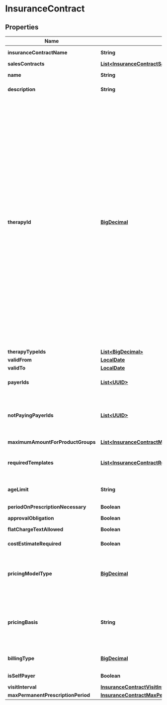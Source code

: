 # InsuranceContract

## Properties
Name | Type | Description | Notes
------------ | ------------- | ------------- | -------------
**insuranceContractName** | **String** | Vertragsnummer der Krankenkasse |  [optional]
**salesContracts** | [**List&lt;InsuranceContractSalesContracts&gt;**](InsuranceContractSalesContracts.md) |  |  [optional]
**name** | **String** | Sprechender Name des Vertrags | 
**description** | **String** | Beschreibung des Vertrags |  [optional]
**therapyId** | [**BigDecimal**](BigDecimal.md) | Therapie, für die der Vertrag gilt (0&#x3D; Unbekannt, 1 &#x3D; Parenterale Ernährung, 2 &#x3D; Enterale Ernährung, 3 &#x3D; Stoma, 4 &#x3D; Tracheostoma, 5 &#x3D; Inkontinenz ableitend, 6 &#x3D; Wundversorgung, 7 &#x3D; IV-Therapien, 8 &#x3D; Beatmung, 9 &#x3D; Sonstiges, 10 &#x3D; OSA, 11 &#x3D; Hustenhilfen, 12 &#x3D; Absaugung, 13 &#x3D; Patientenüberwachung, 14 &#x3D; Sauerstoff, 15 &#x3D; Inhalations- und Atemtherapie, 16 &#x3D; Lagerungshilfsmittel, 17 &#x3D; Schmerztherapie, 18 &#x3D; Immuntherapie, 19 &#x3D; Rehydration, Befeuchtung &#x3D; 20, High-Flow &#x3D; 21, Atemtherapie &#x3D; 22, Monitoring &#x3D; 23, Diagnostik &#x3D; 24, Zahnschiene &#x3D; 25, Sitzschalenbau &#x3D; 26, Orthopaedietechnik &#x3D; 27, Reha Hilfsmittel &#x3D; 28, Elektrostimulation &#x3D; 29, Diabetes &#x3D; 30, Applikationshilfen IV PE EE &#x3D; 31, Messgeraete fuer Koerperszustaende/-funktionen &#x3D; 32, PCA Schmerztherapie &#x3D; 33, Arzneimittelgabe &#x3D; 34) |  [optional]
**therapyTypeIds** | [**List&lt;BigDecimal&gt;**](BigDecimal.md) |  |  [optional]
**validFrom** | [**LocalDate**](LocalDate.md) | Vertrag gültig ab |  [optional]
**validTo** | [**LocalDate**](LocalDate.md) | Vertrag gültig bis |  [optional]
**payerIds** | [**List&lt;UUID&gt;**](UUID.md) | Alberta-Ids aller Krankenkassen, für die der Vertrag gilt |  [optional]
**notPayingPayerIds** | [**List&lt;UUID&gt;**](UUID.md) | Nur bei Selbstzahlerverträgen! Alberta-Ids aller Krankenkassen, für die der Vertrag NICHT gilt, also selbst gezahlt werden muss |  [optional]
**maximumAmountForProductGroups** | [**List&lt;InsuranceContractMaximumAmountForProductGroups&gt;**](InsuranceContractMaximumAmountForProductGroups.md) |  |  [optional]
**requiredTemplates** | [**List&lt;InsuranceContractRequiredTemplates&gt;**](InsuranceContractRequiredTemplates.md) | Auflistung aller Dokumentenvorlagen in Alberta, die lt. Vertrag ausgefüllt werden müssen |  [optional]
**ageLimit** | **String** | Altersbeschränkung für Personen, für die der Vertrag gilt |  [optional]
**periodOnPrescriptionNecessary** | **Boolean** | Zeitraum auf VO erforderlich |  [optional]
**approvalObligation** | **Boolean** | Genehmigungspflicht |  [optional]
**flatChargeTextAllowed** | **Boolean** | Rezeptanforderung Pauschalentext erlaubt |  [optional]
**costEstimateRequired** | **Boolean** | Kostenvoranschlag nötig |  [optional]
**pricingModelType** | [**BigDecimal**](BigDecimal.md) | Art des Preismodells für die Abrechnung - (0 &#x3D; Unbekannt, 1 &#x3D; Pauschale, 2 &#x3D; Aufschlag, 3 &#x3D; Abschlag, 4 &#x3D; Festbetrag) |  [optional]
**pricingBasis** | **String** | Wenn Preismodell Aufschlag oder Abschlag, dann hier der Bezugspreis für Auf-/Abschlag (mögliche Werte \&quot;AEP\&quot; oder \&quot;Festbetrag\&quot;) |  [optional]
**billingType** | [**BigDecimal**](BigDecimal.md) | Abrechungsart nach § - mögliche Werte 300 und 302 |  [optional]
**isSelfPayer** | **Boolean** | Selbstzahlervertrag Ja/Nein |  [optional]
**visitInterval** | [**InsuranceContractVisitInterval**](InsuranceContractVisitInterval.md) |  |  [optional]
**maxPermanentPrescriptionPeriod** | [**InsuranceContractMaxPermanentPrescriptionPeriod**](InsuranceContractMaxPermanentPrescriptionPeriod.md) |  |  [optional]
